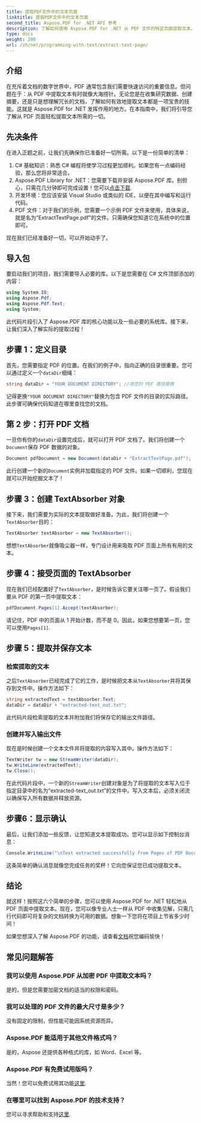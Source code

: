 ```yaml
---
title: 提取PDF文件中的文本页面
linktitle: 提取PDF文件中的文本页面
second_title: Aspose.PDF for .NET API 参考
description: 了解如何使用 Aspose.PDF for .NET 从 PDF 文件的特定页面提取文本。
type: docs
weight: 200
url: /zh/net/programming-with-text/extract-text-page/
---
```

## 介绍

在充斥着文档的数字世界中，PDF 通常包含我们需要快速访问的重要信息。但问题在于：从 PDF 中提取文本有时就像大海捞针。无论您是在收集研究数据、创建摘要，还是只是想理解冗长的文档，了解如何有效地提取文本都是一项宝贵的技能。这就是 Aspose.PDF for .NET 发挥作用的地方。在本指南中，我们将引导您了解从 PDF 页面轻松提取文本所需的一切。

## 先决条件

在进入正题之前，让我们先确保你已准备好一切所需。以下是一份简单的清单：

1. C# 基础知识：熟悉 C# 编程将使学习过程更加顺利。如果您有一点编码经验，那么您将非常适合。
2. Aspose.PDF Library for .NET：您需要下载并安装 Aspose.PDF 库。别担心，只需花几分钟即可完成设置！您可以[点击下载](https://releases.aspose.com/pdf/net/).
3. 开发环境：您应该安装 Visual Studio 或类似的 IDE，以便在其中编写和运行代码。
4. PDF 文件：对于我们的示例，您需要一个示例 PDF 文件来使用，具体来说，就是名为“ExtractTextPage.pdf”的文件。只需确保您知道它在系统中的位置即可。

现在我们已经准备好一切，可以开始动手了。

## 导入包

要启动我们的项目，我们需要导入必要的库。以下是您需要在 C# 文件顶部添加的内容：

```csharp
using System.IO;
using Aspose.Pdf;
using Aspose.Pdf.Text;
using System;
```

此代码片段引入了 Aspose.PDF 库的核心功能以及一些必要的系统库。接下来，让我们深入了解实际的提取过程！

## 步骤 1：定义目录

首先，您需要指定 PDF 的位置。在我们的例子中，指向正确的目录很重要。您可以通过定义一个`dataDir`细绳：

```csharp
string dataDir = "YOUR DOCUMENT DIRECTORY"; //用您的 PDF 路径替换
```

记得更换`"YOUR DOCUMENT DIRECTORY"`替换为包含 PDF 文件的目录的实际路径。此步骤可确保代码知道在哪里查找您的文档。

## 第 2 步：打开 PDF 文档

一旦你有你的`dataDir`设置完成后，就可以打开 PDF 文档了。我们将创建一个`Document`保存 PDF 数据的对象。

```csharp
Document pdfDocument = new Document(dataDir + "ExtractTextPage.pdf");
```

此行创建一个新的`Document`实例并加载指定的 PDF 文件。如果一切顺利，您现在就可以开始挖掘文本了！

## 步骤 3：创建 TextAbsorber 对象

接下来，我们需要为实际的文本提取做好准备。为此，我们将创建一个`TextAbsorber`目的：

```csharp
TextAbsorber textAbsorber = new TextAbsorber();
```

想想`TextAbsorber`就像吸尘器一样，专门设计用来吸取 PDF 页面上所有有用的文本。 

## 步骤 4：接受页面的 TextAbsorber

现在我们已经配置好了`TextAbsorber`，是时候告诉它要关注哪一页了。假设我们要从 PDF 的第一页中提取文本：

```csharp
pdfDocument.Pages[1].Accept(textAbsorber);
```

请记住，PDF 中的页面从 1 开始计数，而不是 0。因此，如果您想要第一页，您可以使用`Pages[1]`.

## 步骤 5：提取并保存文本

### 检索提取的文本

之后`TextAbsorber`已经完成了它的工作，是时候把文本从`TextAbsorber`并将其保存到文件中。操作方法如下：

```csharp
string extractedText = textAbsorber.Text;
dataDir = dataDir + "extracted-text_out.txt";
```

此代码片段检索提取的文本并附加我们将保存它的输出文件路径。

### 创建并写入输出文件

现在是时候创建一个文本文件并将提取的内容写入其中。操作方法如下：

```csharp
TextWriter tw = new StreamWriter(dataDir);
tw.WriteLine(extractedText);
tw.Close();
```

在此代码片段中，一个新的`StreamWriter`创建对象是为了将提取的文本写入位于指定目录中的名为“extracted-text_out.txt”的文件中。写入文本后，必须关闭流以确保写入所有数据并释放资源。

## 步骤6：显示确认

最后，让我们添加一些反馈，让您知道文本提取成功。您可以显示如下控制台消息：

```csharp
Console.WriteLine("\nText extracted successfully from Pages of PDF Document.\nFile saved at " + dataDir);
```

这条简单的确认消息就像您完成任务的奖杯！它向您保证您已成功提取文本。

## 结论

就这样！按照这六个简单的步骤，您可以使用 Aspose.PDF for .NET 轻松地从 PDF 页面中提取文本。现在，您可以像专业人士一样从 PDF 中收集见解，只需几行代码即可将复杂的文档转换为可用的数据。想象一下您将在项目上节省多少时间！

如果您想深入了解 Aspose.PDF 的功能，请查看[文档](https://reference.aspose.com/pdf/net/)祝您编码愉快！

## 常见问题解答

### 我可以使用 Aspose.PDF 从加密 PDF 中提取文本吗？
是的，但是您需要加密文档的适当的权限和密码。

### 我可以处理的 PDF 文件的最大尺寸是多少？
没有固定的限制，但性能可能因系统资源而异。

### Aspose.PDF 能适用于其他文件格式吗？
是的，Aspose 还提供各种格式的库，如 Word、Excel 等。

### Aspose.PDF 有免费试用版吗？
当然！您可以免费试用其功能[这里](https://releases.aspose.com/).

### 在哪里可以找到 Aspose.PDF 的技术支持？
您可以寻求帮助和支持[这里](https://forum.aspose.com/c/pdf/10).